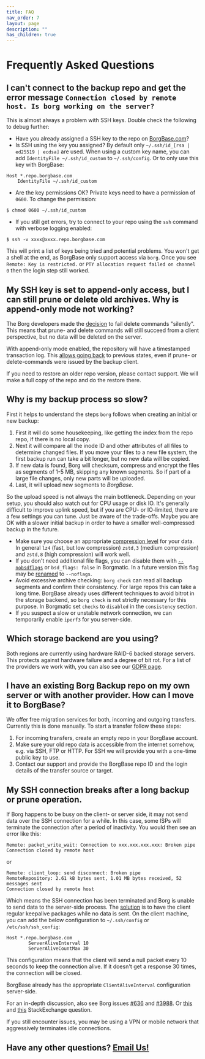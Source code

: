 ```yaml
---
title: FAQ
nav_order: 7
layout: page
description: ""
has_children: true
---
```

# Frequently Asked Questions

## I can't connect to the backup repo and get the error message `Connection closed by remote host. Is borg working on the server?`

This is almost always a problem with SSH keys. Double check the following to debug further:

- Have you already assigned a SSH key to the repo on [BorgBase.com](https://www.borgbase.com)?
- Is SSH using the key you assigned? By default only `~/.ssh/id_[rsa | ed25519 | ecdsa]` are used. When using a custom key name, you can add `IdentityFile ~/.ssh/id_custom` to `~/.ssh/config`. Or to only use this key with BorgBase:

```
Host *.repo.borgbase.com
    IdentityFile ~/.ssh/id_custom
```

- Are the key permissions OK? Private keys need to have a permission of `0600`. To change the permission:

```
$ chmod 0600 ~/.ssh/id_custom
```

- If you still get errors, try to connect to your repo using the `ssh` command with verbose logging enabled:

```
$ ssh -v xxxx@xxxx.repo.borgbase.com
```

This will print a list of keys being tried and potential problems. You won't get a shell at the end, as BorgBase only support access via `borg`. Once you see `Remote: Key is restricted.` or `PTY allocation request failed on channel 0` then the login step still worked.

## My SSH key is set to append-only access, but I can still prune or delete old archives. Why is append-only mode not working?

The Borg developers made the [decision](https://github.com/borgbackup/borg/issues/3504#issuecomment-354764028) to fail delete commands "silently". This means that prune- and delete commands will still succeed from a client perspective, but no data will be deleted on the server.

With append-only mode enabled, the repository will have a timestamped transaction log. This [allows going back](https://borgbackup.readthedocs.io/en/stable/usage/notes.html#append-only-mode) to previous states, even if prune- or delete-commands were issued by the backup client.

If you need to restore an older repo version, please contact support. We will make a full copy of the repo and do the restore there.


## Why is my backup process so slow?

First it helps to understand the steps `borg` follows when creating an initial or new backup:

1. First it will do some housekeeping, like getting the index from the repo repo, if there is no local copy.
2. Next it will compare all the inode ID and other attributes of all files to determine changed files. If you move your files to a new file system, the first backup run can take a bit longer, but no new data will be copied.
3. If new data is found, Borg will checksum, compress and encrypt the files as segments of 1-5 MB, skipping any known segments. So if part of a large file changes, only new parts will be uploaded.
4. Last, it will upload new segments to *BorgBase*.

So the upload speed is not always the main bottleneck. Depending on your setup, you should also watch out for CPU usage or disk IO. It's generally difficult to improve uplink speed, but if you are CPU- or IO-limited, there are a few settings you can tune. Just be aware of the trade-offs. Maybe you are OK with a slower initial backup in order to have a smaller well-compressed backup in the future.

- Make sure you choose an appropriate [compression level](https://borgbackup.readthedocs.io/en/stable/usage/help.html?highlight=compression#borg-help-compression) for your data. In general `lz4` (fast, but low compression) `zstd,3` (medium compression) and `zstd,8` (high compression) will work well.
- If you don't need additional file flags, you can disable them with [`--nobsdflags`](https://borgbackup.readthedocs.io/en/stable/usage/notes.html#nobsdflags) or `bsd_flags: false` in Borgmatic. In a future version this flag may be [renamed](https://github.com/borgbackup/borg/issues/4489) to `--noflags`.
- Avoid excessive archive checking: `borg check` can read all backup segments and confirm their consistency. For large repos this can take a long time. BorgBase already uses different techniques to avoid bitrot in the storage backend, so `borg check` is not strictly necessary for this purpose. In Borgmatic set `checks` to `disabled` in the `consistency` section.
- If you suspect a slow or unstable network connection, we can temporarily enable `iperf3` for you server-side.

## Which storage backend are you using?

Both regions are currently using hardware RAID-6 backed storage servers. This protects against hardware failure and a degree of bit rot. For a list of the providers we work with, you can also see our [GDPR page](https://www.borgbase.com/gdpr).

## I have an existing Borg Backup repo on my own server or with another provider. How can I move it to BorgBase?

We offer free migration services for both, incoming and outgoing transfers. Currently this is done manually. To start a transfer follow these steps:

1. For incoming transfers, create an empty repo in your BorgBase account.
2. Make sure your old repo data is accessible from the internet somehow, e.g. via SSH, FTP or HTTP. For SSH we will provide you with a one-time public key to use.
3. Contact our support and provide the BorgBase repo ID and the login details of the transfer source or target.

## My SSH connection breaks after a long backup or prune operation.

If Borg happens to be busy on the client- or server side, it may not send data over the SSH connection for a while. In this case, some ISPs will terminate the connection after a period of inactivity. You would then see an error like this:

```
Remote: packet_write_wait: Connection to xxx.xxx.xxx.xxx: Broken pipe
Connection closed by remote host
```

or

```
Remote: client_loop: send disconnect: Broken pipe
RemoteRepository: 2.61 kB bytes sent, 1.01 MB bytes received, 52 messages sent
Connection closed by remote host
```

Which means the SSH connection has been terminated and Borg is unable to send data to the server-side process. The [solution](https://github.com/borgbackup/borg/issues/3988#issuecomment-478807213) is to have the client regular keepalive packages while no data is sent. On the client machine, you can add the below configuration to `~/.ssh/config` or `/etc/ssh/ssh_config`:

```
Host *.repo.borgbase.com
        ServerAliveInterval 10
        ServerAliveCountMax 30
```

This configuration means that the client will send a null packet every 10 seconds to keep the connection alive. If it doesn't get a response 30 times, the connection will be closed.

BorgBase already has the appropriate `ClientAliveInterval` configuration server-side.

For an in-depth discussion, also see Borg issues [#636](https://github.com/borgbackup/borg/issues/636) and [#3988](https://github.com/borgbackup/borg/issues/3988). Or [this](https://askubuntu.com/a/354245) and [this](https://unix.stackexchange.com/questions/3026/what-options-serveraliveinterval-and-clientaliveinterval-in-sshd-config-exac) StackExchange question.

If you still encounter issues, you may be using a VPN or mobile network that aggressively terminates idle connections.

## Have any other questions? [Email Us!](mailto:hello@borgbase.com)
